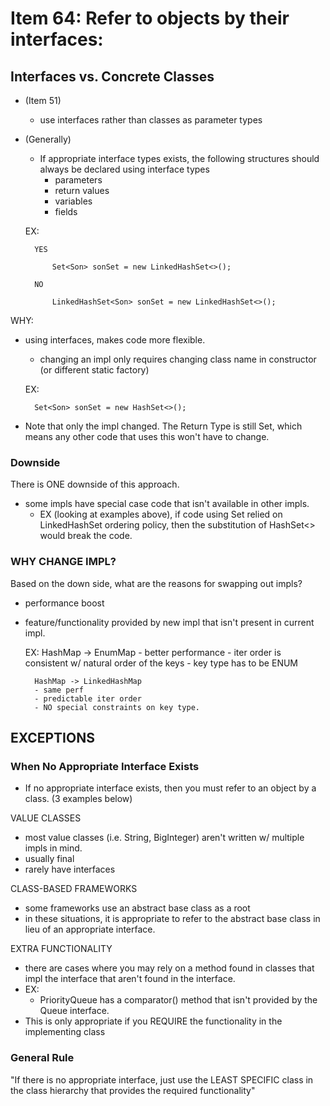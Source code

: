 # Item 64: Refer to objects by their interfaces: 

## Interfaces vs. Concrete Classes
- (Item 51)
    - use interfaces rather than classes as parameter types
- (Generally)
    - If appropriate interface types exists, the following structures should
    always be declared using interface types
        - parameters
        - return values
        - variables
        - fields
        

    EX:
    
        YES
        
            Set<Son> sonSet = new LinkedHashSet<>();
        
        NO
        
            LinkedHashSet<Son> sonSet = new LinkedHashSet<>();
            
            
WHY:
- using interfaces, makes code more flexible. 
    - changing an impl only requires changing class name in 
    constructor (or different static factory)
    
    
    EX: 
    
        Set<Son> sonSet = new HashSet<>();
        
        
- Note that only the impl changed. The Return Type is still Set<Son>, 
which means any other code that uses this won't have to change.


### Downside
There is ONE downside of this approach. 
- some impls have special case code that isn't available in other 
impls. 
    - EX (looking at examples above), if code using Set<Son> relied
    on LinkedHashSet ordering policy, then the substitution of
    HashSet<> would break the code. 
         
 
### WHY CHANGE IMPL? 
Based on the down side, what are the reasons for swapping out impls? 
- performance boost
- feature/functionality provided by new impl that isn't present in
current impl. 


    EX: 
        HashMap -> EnumMap
        - better performance
        - iter order is consistent w/ natural order of
        the keys
        - key type has to be ENUM 
        
        HashMap -> LinkedHashMap
        - same perf
        - predictable iter order
        - NO special constraints on key type. 
        
## EXCEPTIONS

### When No Appropriate Interface Exists
- If no appropriate interface exists, then you must refer to an object
by a class. (3 examples below)

VALUE CLASSES
- most value classes (i.e. String, BigInteger) aren't written w/
multiple impls in mind. 
- usually final
- rarely have interfaces

CLASS-BASED FRAMEWORKS
- some frameworks use an abstract base class as a root
- in these situations, it is appropriate to refer to the abstract base
class in lieu of an appropriate interface. 

EXTRA FUNCTIONALITY
- there are cases where you may rely on a method found in classes that
impl the interface that aren't found in the interface. 
- EX:
    - PriorityQueue has a comparator() method that isn't provided by
    the Queue interface. 
- This is only appropriate if you REQUIRE the functionality in the
implementing class

### General Rule
"If there is no appropriate interface, just use the LEAST SPECIFIC
class in the class hierarchy that provides the required functionality"
